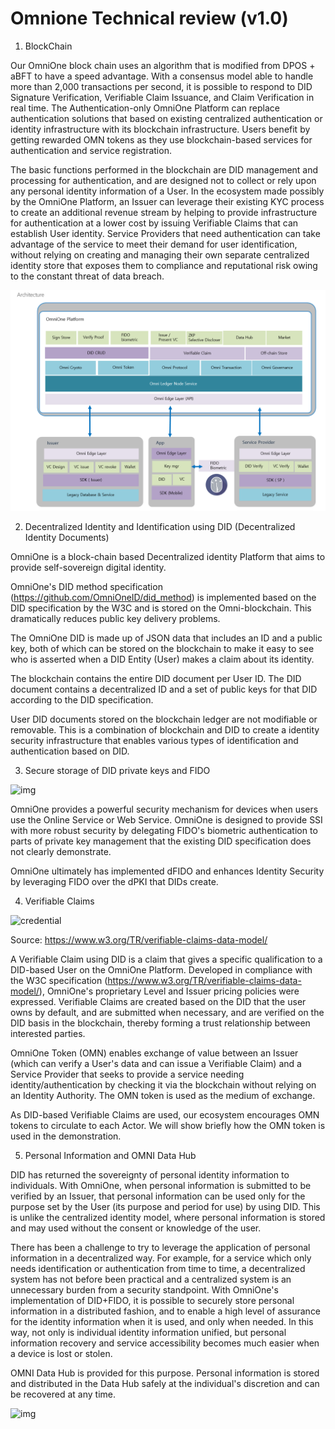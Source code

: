 # Omnione Technical review (v1.0)

1. BlockChain

Our OmniOne block chain uses an algorithm that is modified from DPOS + aBFT to have a speed advantage. With a consensus model able to handle more than 2,000 transactions per second, it is possible to respond to DID Signature Verification, Verifiable Claim Issuance, and Claim Verification in real time. The Authentication-only OmniOne Platform can replace authentication solutions that based on existing centralized authentication or identity infrastructure with its blockchain infrastructure. Users benefit by getting rewarded OMN tokens as they use blockchain-based services for authentication and service registration.

The basic functions performed in the blockchain are DID management and processing for authentication, and are designed not to collect or rely upon any personal identity information of a User. In the ecosystem made possibly by the OmniOne Platform, an Issuer can leverage their existing KYC process to create an additional revenue stream by helping to provide infrastructure for authentication at a lower cost by issuing Verifiable Claims that can establish User identity. Service Providers that need authentication can take advantage of the service to meet their demand for user identification, without relying on creating and managing their own separate centralized identity store that exposes them to compliance and reputational risk owing to the constant threat of data breach.



![omniSW](https://github.com/OmniOne-Blockchain/Bahama_Demo/blob/master/img/omniSW.png)


2. Decentralized Identity and Identification using DID (Decentralized Identity Documents)

OmniOne is a block-chain based Decentralized identity Platform that aims to provide self-sovereign digital identity.

OmniOne's DID method specification (https://github.com/OmniOneID/did_method) is implemented based on the DID specification by the W3C and is stored on the Omni-blockchain. This dramatically reduces public key delivery problems.

The OmniOne DID is made up of JSON data that includes an ID and a public key, both of which can be stored on the blockchain to make it easy to see who is asserted when a DID Entity (User) makes a claim about its identity.

The blockchain contains the entire DID document per User ID. The DID document contains a decentralized ID and a set of public keys for that DID according to the DID specification.

User DID documents stored on the blockchain ledger are not modifiable or removable. This is a combination of blockchain and DID to create a identity security infrastructure that enables various types of identification and authentication based on DID.



3. Secure storage of DID private keys and FIDO

![img](https://lh3.googleusercontent.com/Hf3xDcxLRFZEGujG4Qlh_tMOcmAHdsafHHScKpdrvtX0icRTFmCC_dbSqEc-PnB_kgO0u2sXFsWChgZPp-akDkZ2cPU09mir9DU-cbWm5xZo_UypeBd6yY11QqEIDouyIQgBGw)

OmniOne provides a powerful security mechanism for devices when users use the Online Service or Web Service. OmniOne is designed to provide SSI with more robust security by delegating FIDO's biometric authentication to parts of private key management that the existing DID specification does not clearly demonstrate.

OmniOne ultimately has implemented dFIDO and enhances Identity Security by leveraging FIDO over the dPKI that DIDs create.



4. Verifiable Claims

![credential](https://www.w3.org/TR/verifiable-claims-data-model/diagrams/credential.svg)

Source: https://www.w3.org/TR/verifiable-claims-data-model/

A Verifiable Claim using DID is a claim that gives a specific qualification to a DID-based User on the OmniOne Platform. Developed in compliance with the W3C specification (https://www.w3.org/TR/verifiable-claims-data-model/), OmniOne's proprietary Level and Issuer pricing policies were expressed. Verifiable Claims are created based on the DID that the user owns by default, and are submitted when necessary, and are verified on the DID basis in the blockchain, thereby forming a trust relationship between interested parties.

OmniOne Token (OMN) enables exchange of value between an Issuer (which can verify a User's data and can issue a Verifiable Claim) and a Service Provider that seeks to provide a service needing identity/authentication by checking it via the blockchain without relying on an Identity Authority. The OMN token is used as the medium of exchange.

As DID-based Verifiable Claims are used, our ecosystem encourages OMN tokens to circulate to each Actor. We will show briefly how the OMN token is used in the demonstration.


5. Personal Information and OMNI Data Hub

DID has returned the sovereignty of personal identity information to individuals. With OmniOne, when personal information is submitted to be verified by an Issuer, that personal information can be used only for the purpose set by the User (its purpose and period for use) by using DID. This is unlike the centralized identity model, where personal information is stored and may used without the consent or knowledge of the user.

There has been a challenge to try to leverage the application of personal information in a decentralized way. For example, for a service which only needs identification or authentication from time to time, a decentralized system has not before been practical and a centralized system is an unnecessary burden from a security standpoint. With OmniOne's implementation of DID+FIDO, it is possible to securely store personal information in a distributed fashion, and to enable a high level of assurance for the identity information when it is used, and only when needed. In this way, not only is individual identity information unified, but personal information recovery and service accessibility becomes much easier when a device is lost or stolen.

OMNI Data Hub is provided for this purpose. Personal information is stored and distributed in the Data Hub safely at the individual's discretion and can be recovered at any time.

![img](https://lh3.googleusercontent.com/68VS5-vNLK4XF-_faQ2sy7y12S9KFTyMJ76cCNC4udUGb5sBWh-CCQcfMkSq3U36pUrHYdGOhxHqQFQP44LTqzPVrPyzV5FbRrjlfvyLKffleNtmWOP4j_uDQgDFxq6WW-aYug)
